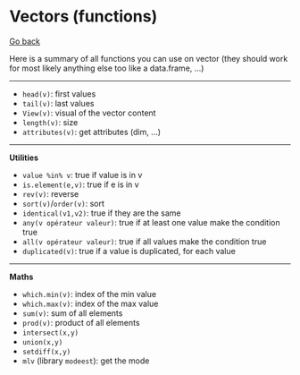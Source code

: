 # Vectors (functions)

[Go back](../../index.md)

Here is a summary of all functions you can use on vector (they should work for most likely anything else too like a data.frame, ...)

<hr class="sl">

* ``head(v)``: first values
* ``tail(v)``: last values
* ``View(v)``: visual of the vector content
* ``length(v)``: size
* ``attributes(v)``: get attributes (dim, ...)

<hr class="sr">

**Utilities**

* ``value %in% v``: true if value is in v
* ``is.element(e,v)``: true if e is in v
* ``rev(v)``: reverse
* ``sort(v)``/`order(v)`: sort
* ``identical(v1,v2)``: true if they are the same
* ``any(v opérateur valeur)``: true if at least one value make the condition true
* ``all(v opérateur valeur)``: true if all values make the condition true
* ``duplicated(v)``: true if a value is duplicated, for each value

<hr class="sl">

**Maths**

* ``which.min(v)``: index of the min value
* ``which.max(v)``: index of the max value
* ``sum(v)``: sum of all elements
* ``prod(v)``: product of all elements
* ``intersect(x,y)``
* ``union(x,y)``
* ``setdiff(x,y)``
* ``mlv`` (library `modeest`): get the mode